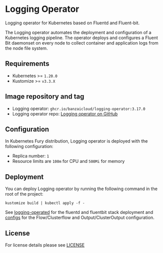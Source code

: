 # Logging Operator

<!-- <KFD-DOCS> -->

Logging operator for Kubernetes based on Fluentd and Fluent-bit.

The Logging operator automates the deployment and configuration of a Kubernetes logging pipeline. The operator deploys 
and configures a Fluent Bit daemonset on every node to collect container and application logs from the node file system.

## Requirements

- Kubernetes >= `1.20.0`
- Kustomize >= `v3.3.X`

## Image repository and tag

* Logging operator: `ghcr.io/banzaicloud/logging-operator:3.17.0`
* Logging operator repo: [Logging operator on GitHub][logging-operator-github]

## Configuration

In Kubernetes Fury distribution, Logging operator is deployed with the following configuration:

- Replica number: `1`
- Resource limits are `100m` for CPU and `500Mi` for memory

## Deployment

You can deploy Logging operator by running the following command in the root of the project:

```shell
kustomize build | kubectl apply -f -
```

See [logging-operated](../logging-operated) for the fluentd and fluentbit stack deployment and [configs](../configs)
for the Flow/Clusterflow and Output/ClusterOutput configuration.

<!-- Links -->

[logging-operator-github]: https://github.com/banzaicloud/logging-operator

<!-- </KFD-DOCS> -->

## License

For license details please see [LICENSE](../../LICENSE)
